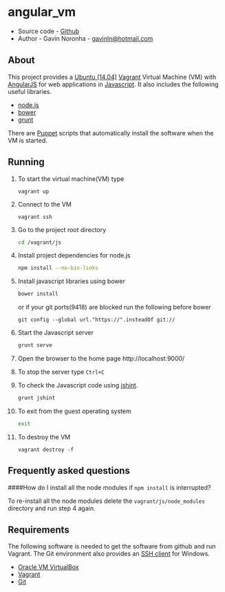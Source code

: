 angular_vm
==========

* Source code - [Github][1]
* Author - Gavin Noronha - <gavinln@hotmail.com>

[1]: https://github.com/gavinln/angular_vm.git

About
-----

This project provides a [Ubuntu (14.04)][2] [Vagrant][3] Virtual Machine (VM) with [AngularJS][4] for web applications in [Javascript][5]. It also includes the following useful libraries.

[2]: http://releases.ubuntu.com/trusty/
[3]: http://www.vagrantup.com/
[4]: http://angularjs.org/
[5]: https://developer.mozilla.org/en-US/docs/Web/JavaScript

* [node.js][6]
* [bower][7]
* [grunt][8]


There are [Puppet][9] scripts that automatically install the software when the VM is started.

[6]: http://nodejs.org/
[7]: http://bower.io/
[8]: http://gruntjs.com/
[9]: http://puppetlabs.com/

Running
-------

1. To start the virtual machine(VM) type

    ```
    vagrant up
    ```

2. Connect to the VM

    ```
    vagrant ssh
    ```

3. Go to the project root directory

    ```bash
    cd /vagrant/js
    ```

4. Install project dependencies for node.js

    ```bash
    npm install --no-bin-links
    ```

5. Install javascript libraries using bower


    ```bash
    bower install
    ```

    or if your git ports(9418) are blocked run the following before bower

    ```
    git config --global url."https://".insteadOf git://
    ```

6. Start the Javascript server

    ```bash
    grunt serve
    ```

7. Open the browser to the home page
http://localhost:9000/

8. To stop the server type `Ctrl+C`

9. To check the Javascript code using [jshint][10].

    ```bash
    grunt jshint
    ```

10. To exit from the guest operating system

    ```bash
    exit
    ```


11. To destroy the VM

    ```
    vagrant destroy -f
    ```

[10]: http://www.jshint.com/

Frequently asked questions
--------------------------

####How do I install all the node modules if `npm install` is interrupted?

To re-install all the node modules delete the `vagrant/js/node_modules`
directory and run step 4 again.


Requirements
------------

The following software is needed to get the software from github and run
Vagrant. The Git environment also provides an [SSH  client][11] for Windows.

* [Oracle VM VirtualBox][12]
* [Vagrant][13]
* [Git][14]

[11]: http://en.wikipedia.org/wiki/Secure_Shell
[12]: https://www.virtualbox.org/
[13]: http://vagrantup.com/
[14]: http://git-scm.com/

